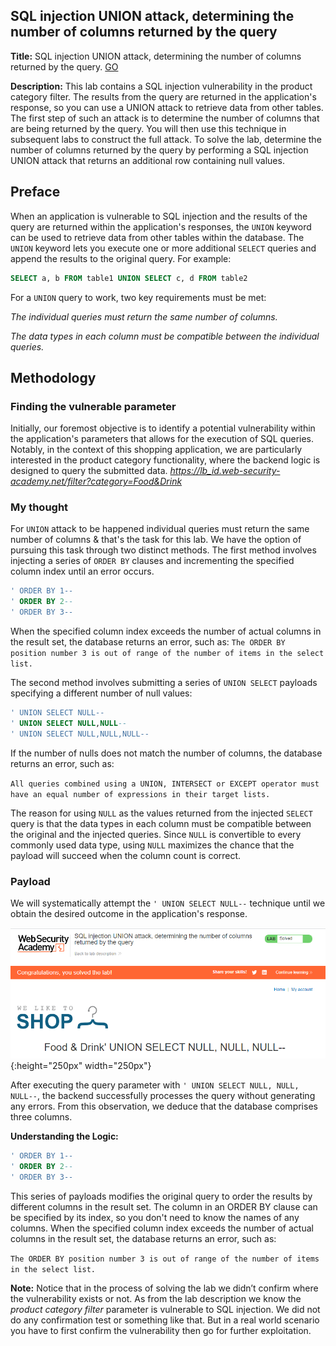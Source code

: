 ## SQL injection UNION attack, determining the number of columns returned by the query
**Title:** SQL injection UNION attack, determining the number of columns returned by the query. [GO](https://portswigger.net/web-security/sql-injection/union-attacks/lab-determine-number-of-columns)

**Description:** This lab contains a SQL injection vulnerability in the product category filter. The results from the query are returned in the application's response, so you can use a UNION attack to retrieve data from other tables. The first step of such an attack is to determine the number of columns that are being returned by the query. You will then use this technique in subsequent labs to construct the full attack. To solve the lab, determine the number of columns returned by the query by performing a SQL injection UNION attack that returns an additional row containing null values.

## Preface
When an application is vulnerable to SQL injection and the results of the query are returned within the application's responses, the `UNION` keyword can be used to retrieve data from other tables within the database. The  `UNION`  keyword lets you execute one or more additional  `SELECT`  queries and append the results to the original query. For example:
```sql
SELECT a, b FROM table1 UNION SELECT c, d FROM table2
```
For a  `UNION`  query to work, two key requirements must be met:

_The individual queries must return the same number of columns._
 
_The data types in each column must be compatible between the individual queries._

## Methodology

### Finding the vulnerable parameter
Initially, our foremost objective is to identify a potential vulnerability within the application's parameters that allows for the execution of SQL queries. Notably, in the context of this shopping application, we are particularly interested in the product category functionality, where the backend logic is designed to query the submitted data.
_https://lb_id.web-security-academy.net/filter?category=Food&Drink_
### My thought
For `UNION` attack to be happened  individual queries must return the same number of columns & that's the task for this lab. 
We have the option of pursuing this task through two distinct methods. The first method involves injecting a series of `ORDER BY` clauses and incrementing the specified column index until an error occurs.
```sql
' ORDER BY 1--
' ORDER BY 2-- 
' ORDER BY 3--
```
When the specified column index exceeds the number of actual columns in the result set, the database returns an error, such as:
`The ORDER BY position number 3 is out of range of the number of items in the select list.`

The second method involves submitting a series of  `UNION SELECT`  payloads specifying a different number of null values:
```sql
' UNION SELECT NULL-- 
' UNION SELECT NULL,NULL--
' UNION SELECT NULL,NULL,NULL--
```
If the number of nulls does not match the number of columns, the database returns an error, such as:

`All queries combined using a UNION, INTERSECT or EXCEPT operator must have an equal number of expressions in their target lists.`

The reason for using  `NULL`  as the values returned from the injected  `SELECT`  query is that the data types in each column must be compatible between the original and the injected queries. Since  `NULL`  is convertible to every commonly used data type, using  `NULL`  maximizes the chance that the payload will succeed when the column count is correct.

### Payload
We will systematically attempt the `' UNION SELECT NULL--` technique until we obtain the desired outcome in the application's response.

![poc_union_attack_determining_the number_of_columns](../images/union_attack_determining_the_number_of_columns.png){:height="250px" width="250px"}

After executing the query parameter with `' UNION SELECT NULL, NULL, NULL--`, the backend successfully processes the query without generating any errors. From this observation, we deduce that the database comprises three columns.

**Understanding the Logic:**
```sql
' ORDER BY 1--
' ORDER BY 2-- 
' ORDER BY 3--
```
This series of payloads modifies the original query to order the results by different columns in the result set. The column in an ORDER BY clause can be specified by its index, so you don't need to know the names of any columns. When the specified column index exceeds the number of actual columns in the result set, the database returns an error, such as:

`The ORDER BY position number 3 is out of range of the number of items in the select list.`

 **Note:**
Notice that in the process of solving the lab we didn’t confirm where the vulnerability exists or not. As from the lab description we know the _product category filter_ parameter is vulnerable to SQL injection. We did not do any confirmation test or something like that. But in a real world scenario you have to first confirm the vulnerability then go for further exploitation.

